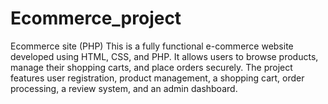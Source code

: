 # Ecommerce_project
Ecommerce site (PHP)
This is a fully functional e-commerce website developed using HTML, CSS, and PHP. It allows users to browse products, manage their shopping carts, and place orders securely. The project features user registration, product management, a shopping cart, order processing, a review system, and an admin dashboard.
